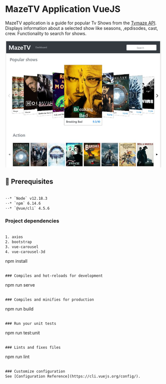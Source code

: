 # MazeTV Application VueJS

MazeTV application is a guide for popular Tv Shows from the [Tvmaze API](http://www.tvmaze.com/api). Displays information about a selected show like seasons, ,epdisodes, cast, crew. Functionality to search for shows.

![MazeTV](https://github.com/Venkatram92/MazeTV/blob/master/MazeTV.JPG)

## :page_with_curl: Prerequisites
```

⋅⋅* `Node` v12.18.3
⋅⋅* `npm` 6.14.6
⋅⋅* `@vue/cli` 4.5.6
```
### Project dependencies
```

1. axios
2. bootstrap
3. vue-carousel
4. vue-carousel-3d
```

npm install
```

### Compiles and hot-reloads for development
```
npm run serve
```

### Compiles and minifies for production
```
npm run build
```

### Run your unit tests
```
npm run test:unit
```

### Lints and fixes files
```
npm run lint
```

### Customize configuration
See [Configuration Reference](https://cli.vuejs.org/config/).
